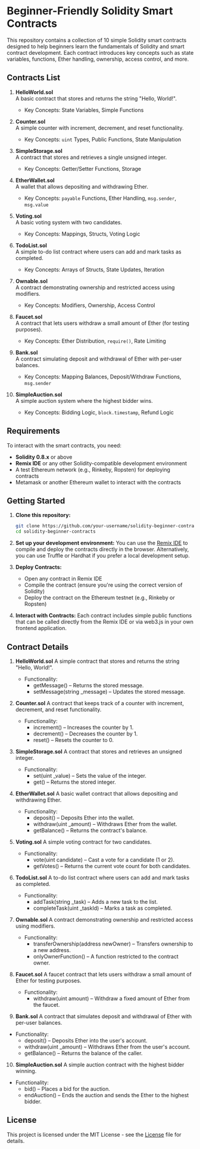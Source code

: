 # Beginner-Friendly Solidity Smart Contracts

This repository contains a collection of 10 simple Solidity smart contracts designed to help beginners learn the fundamentals of Solidity and smart contract development. Each contract introduces key concepts such as state variables, functions, Ether handling, ownership, access control, and more.

## Contracts List

1. **HelloWorld.sol**  
   A basic contract that stores and returns the string "Hello, World!".
   - Key Concepts: State Variables, Simple Functions

2. **Counter.sol**  
   A simple counter with increment, decrement, and reset functionality.
   - Key Concepts: `uint` Types, Public Functions, State Manipulation

3. **SimpleStorage.sol**  
   A contract that stores and retrieves a single unsigned integer.
   - Key Concepts: Getter/Setter Functions, Storage

4. **EtherWallet.sol**  
   A wallet that allows depositing and withdrawing Ether.
   - Key Concepts: `payable` Functions, Ether Handling, `msg.sender`, `msg.value`

5. **Voting.sol**  
   A basic voting system with two candidates.
   - Key Concepts: Mappings, Structs, Voting Logic

6. **TodoList.sol**  
   A simple to-do list contract where users can add and mark tasks as completed.
   - Key Concepts: Arrays of Structs, State Updates, Iteration

7. **Ownable.sol**  
   A contract demonstrating ownership and restricted access using modifiers.
   - Key Concepts: Modifiers, Ownership, Access Control

8. **Faucet.sol**  
   A contract that lets users withdraw a small amount of Ether (for testing purposes).
   - Key Concepts: Ether Distribution, `require()`, Rate Limiting

9. **Bank.sol**  
   A contract simulating deposit and withdrawal of Ether with per-user balances.
   - Key Concepts: Mapping Balances, Deposit/Withdraw Functions, `msg.sender`

10. **SimpleAuction.sol**  
    A simple auction system where the highest bidder wins.
    - Key Concepts: Bidding Logic, `block.timestamp`, Refund Logic

## Requirements

To interact with the smart contracts, you need:

- **Solidity 0.8.x** or above
- **Remix IDE** or any other Solidity-compatible development environment
- A test Ethereum network (e.g., Rinkeby, Ropsten) for deploying contracts
- Metamask or another Ethereum wallet to interact with the contracts

## Getting Started

1. **Clone this repository:**
   ```bash
   git clone https://github.com/your-username/solidity-beginner-contracts.git
   cd solidity-beginner-contracts
   ```
   
2. **Set up your development environment:**
    You can use the [Remix IDE](https://remix.ethereum.org/) to compile and deploy
    the contracts directly in the browser. Alternatively, you can use Truffle
    or Hardhat if you prefer a local development setup.
   
3. **Deploy Contracts:**
    - Open any contract in Remix IDE
    - Compile the contract (ensure you're using the correct version of Solidity)
    - Deploy the contract on the Ethereum testnet (e.g., Rinkeby or Ropsten)

4. **Interact with Contracts:**
    Each contract includes simple public functions that can be called directly
    from the Remix IDE or via web3.js in your own frontend application.

## Contract Details

1. **HelloWorld.sol**
   A simple contract that stores and returns the string "Hello, World!".
   - Functionality:
      - getMessage() – Returns the stored message.
      - setMessage(string _message) – Updates the stored message.

2. **Counter.sol**
   A contract that keeps track of a counter with increment, decrement, and
   reset functionality.
   - Functionality:
      - increment() – Increases the counter by 1.
      - decrement() – Decreases the counter by 1.
      - reset() – Resets the counter to 0.

3. **SimpleStorage.sol**
   A contract that stores and retrieves an unsigned integer.
   - Functionality:
      - set(uint _value) – Sets the value of the integer.
      - get() – Returns the stored integer.

4. **EtherWallet.sol**
   A basic wallet contract that allows depositing and withdrawing Ether.
   - Functionality:
      - deposit() – Deposits Ether into the wallet.
      - withdraw(uint _amount) – Withdraws Ether from the wallet.
      - getBalance() – Returns the contract's balance.

5. **Voting.sol**
   A simple voting contract for two candidates.
   - Functionality:
      - vote(uint candidate) – Cast a vote for a candidate (1 or 2).
      - getVotes() – Returns the current vote count for both candidates.

6. **TodoList.sol**
   A to-do list contract where users can add and mark tasks as completed.
   - Functionality:
      - addTask(string _task) – Adds a new task to the list.
      - completeTask(uint _taskId) – Marks a task as completed.

7. **Ownable.sol**
   A contract demonstrating ownership and restricted access using modifiers.
   - Functionality:
      - transferOwnership(address newOwner) – Transfers ownership to a new address.
      - onlyOwnerFunction() – A function restricted to the contract owner.
    
8. **Faucet.sol**
   A faucet contract that lets users withdraw a small amount of Ether for testing purposes.
   - Functionality:
      - withdraw(uint amount) – Withdraw a fixed amount of Ether from the faucet.

9. **Bank.sol**
A contract that simulates deposit and withdrawal of Ether with per-user balances.
- Functionality:
   - deposit() – Deposits Ether into the user's account.
   - withdraw(uint _amount) – Withdraws Ether from the user's account.
   - getBalance() – Returns the balance of the caller.

10. **SimpleAuction.sol**
A simple auction contract with the highest bidder winning.
- Functionality:
   - bid() – Places a bid for the auction.
   - endAuction() – Ends the auction and sends the Ether to the highest bidder.
 
## License
This project is licensed under the MIT License - see the [License](#license)
file for details.
